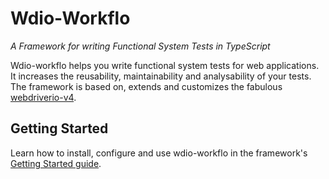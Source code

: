 # Wdio-Workflo

*A Framework for writing Functional System Tests in TypeScript*

Wdio-workflo helps you write functional system tests for web applications.
It increases the reusability, maintainability and analysability of your tests.
The framework is based on, extends and customizes the fabulous [webdriverio-v4](http://v4.webdriver.io/).

## Getting Started

Learn how to install, configure and use wdio-workflo in the framework's
[Getting Started guide](https://flohil.github.io/wdio-workflo/docs/setup).

